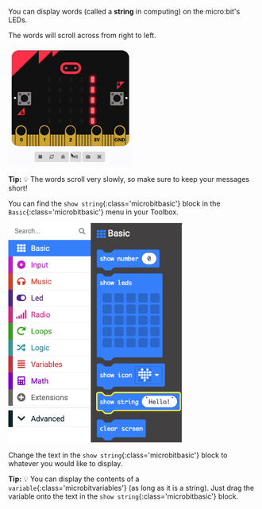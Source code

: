 You can display words (called a **string** in computing) on the micro:bit's LEDs.

The words will scroll across from right to left.

<img src="images/scrolling-words.gif" alt="The text 'Here are some words' scrolling on the micro:bit simulator's LEDs." width="250"/>

**Tip:** 💡 The words scroll very slowly, so make sure to keep your messages short!

You can find the `show string`{:class='microbitbasic'} block in the `Basic`{:class='microbitbasic'} menu in your Toolbox.

<img src="images/show-string-location.png" alt="The Basic menu, with the 'show string' block highlighted." width="350"/>

Change the text in the `show string`{:class='microbitbasic'} block to whatever you would like to display.

**Tip:** 💡 You can display the contents of a `variable`{:class='microbitvariables'} (as long as it is a string). Just drag the variable onto the text in the `show string`{:class='microbitbasic'} block.
